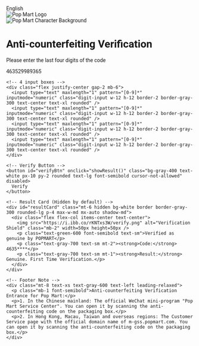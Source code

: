 <html lang="en"> <head> <meta charset="UTF-8" /> <meta name="viewport" content="width=device-width, initial-scale=1.0" /> <title>Pop Mart Anti-counterfeiting</title> <script src="https://cdn.tailwindcss.com"></script> <link rel="stylesheet" href="https://cdnjs.cloudflare.com/ajax/libs/font-awesome/5.15.3/css/all.min.css" /> <link href="https://fonts.googleapis.com/css2?family=Roboto&display=swap" rel="stylesheet" /> <style> body { font-family: 'Roboto', sans-serif; } input::-webkit-outer-spin-button, input::-webkit-inner-spin-button { -webkit-appearance: none; margin: 0; } input[type='number'] { -moz-appearance: textfield; } </style> </head> <body class="bg-[#c6e8f7] relative"> <!-- Language Dropdown --> <div class="absolute top-4 left-4 text-white text-sm flex items-center gap-1"> <i class="fas fa-globe"></i> <span>English <i class="fas fa-chevron-down text-xs ml-1"></i></span> </div>
<!-- Pop Mart Logo -->
<img src="https://i.ibb.co/zH8C36Vk/poplogo.png" alt="Pop Mart Logo" class="absolute top-4 right-4" />

<!-- Background character -->
<div class="w-full min-h-screen flex flex-col justify-center items-center px-4 pt-24 pb-16">
  <img src="https://i.ibb.co/jkcSJWFP/bg.png" alt="Pop Mart Character Background" class="absolute top-0 left-0 w-full h-full object-cover -z-10 opacity-90" />

  <!-- Verification Box -->
  <div class="bg-white bg-opacity-90 px-6 py-8 rounded-lg max-w-2xl w-full text-center shadow-lg">
    <h1 class="text-xl font-semibold text-gray-800 mb-2">Anti-counterfeiting Verification</h1>
    <p class="text-sm text-gray-500 mb-6">Please enter the last four digits of the code</p>
    <div class="text-4xl font-bold tracking-wide text-black mb-6">
      4635<span class="ml-2">2998</span><span class="ml-2">9365</span>
    </div>

    <!-- 4 input boxes -->
    <div class="flex justify-center gap-2 mb-6">
      <input type="text" maxlength="1" pattern="[0-9]*" inputmode="numeric" class="digit-input w-12 h-12 border-2 border-gray-300 text-center text-xl rounded" />
      <input type="text" maxlength="1" pattern="[0-9]*" inputmode="numeric" class="digit-input w-12 h-12 border-2 border-gray-300 text-center text-xl rounded" />
      <input type="text" maxlength="1" pattern="[0-9]*" inputmode="numeric" class="digit-input w-12 h-12 border-2 border-gray-300 text-center text-xl rounded" />
      <input type="text" maxlength="1" pattern="[0-9]*" inputmode="numeric" class="digit-input w-12 h-12 border-2 border-gray-300 text-center text-xl rounded" />
    </div>

    <!-- Verify Button -->
    <button id="verifyBtn" onclick="showResult()" class="bg-gray-400 text-white px-10 py-2 rounded text-lg font-semibold cursor-not-allowed" disabled>
      Verify
    </button>

    <!-- Result Card (Hidden by default) -->
    <div id="resultCard" class="mt-6 hidden bg-white border border-gray-300 rounded-lg p-4 max-w-md mx-auto shadow-md">
      <div class="flex flex-col items-center text-center">
        <img src="https://i.ibb.co/rKNTxs3W/verify.png" alt="Verification Shield" class="mb-2" width=50px height=50px />
        <p class="text-green-600 font-semibold text-sm">Verified as genuine by POPMART</p>
        <p class="text-gray-700 text-sm mt-2"><strong>Code:</strong> 4635****</p>
        <p class="text-gray-700 text-sm mt-1"><strong>Result:</strong> Genuine. First Time Verification.</p>
      </div>
    </div>

    <!-- Footer Note -->
    <div class="mt-8 text-xs text-gray-600 text-left leading-relaxed">
      <p class="mb-1 font-semibold">Anti-counterfeiting Verification Entrance for Pop Mart:</p>
      <p>1. In the Chinese mainland: The official WeChat mini-program "Pop Mart Service Center". You can open it by scanning the anti-counterfeiting code on the packaging box.</p>
      <p>2. In Hong Kong, Macau, Taiwan and overseas regions: The Customer Service page with the official domain name of m-gss.popmart.com. You can open it by scanning the anti-counterfeiting code on the packaging box.</p>
    </div>
  </div>
</div>



<script>
  const inputs = document.querySelectorAll('.digit-input');
  const verifyBtn = document.getElementById('verifyBtn');

  inputs.forEach((input, index) => {
    input.addEventListener('input', (e) => {
      e.target.value = e.target.value.replace(/[^0-9]/g, '');
      if (e.target.value.length === 1 && index < inputs.length - 1) {
        inputs[index + 1].focus();
      }
      checkAllInputs();
    });

    input.addEventListener('keydown', (e) => {
      if (e.key === 'Backspace' && !input.value && index > 0) {
        inputs[index - 1].focus();
      }
    });
  });

  function checkAllInputs() {
    const allFilled = Array.from(inputs).every(input => input.value.length === 1);
    if (allFilled) {
      verifyBtn.classList.remove('bg-gray-400', 'cursor-not-allowed');
      verifyBtn.classList.add('bg-red-600', 'hover:bg-red-700', 'cursor-pointer');
      verifyBtn.disabled = false;
    } else {
      verifyBtn.classList.remove('bg-red-600', 'hover:bg-red-700', 'cursor-pointer');
      verifyBtn.classList.add('bg-gray-400', 'cursor-not-allowed');
      verifyBtn.disabled = true;
    }
  }

  function showResult() {
    document.getElementById('resultCard').classList.remove('hidden');
  }
</script>
</body> </html>
